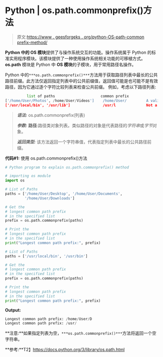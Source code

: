 # Python | os.path.commonprefix()方法

> 原文:[https://www . geesforgeks . org/python-OS-path-common prefix-method/](https://www.geeksforgeeks.org/python-os-path-commonprefix-method/)

**Python 中的 OS 模块**提供了与操作系统交互的功能。操作系统属于 Python 的标准实用程序模块。该模块提供了一种使用操作系统相关功能的可移植方式。 **os.path** 模块是 Python 中 **OS 模块**的子模块，用于常用路径名操作。

Python 中的`***os.path.commonprefix()***`方法用于获取路径列表中最长的公共路径前缀。此方法仅返回指定列表中的公共前缀值，返回值可能是也可能不是有效路径，因为它通过逐个字符比较列表来检查公共前缀。
例如，考虑以下路径列表:

```py
          list of paths                     common prefix
['/home/User/Photos', /home/User/Videos']    /home/User/         A valid path
['/usr/local/bin', '/usr/lib']               /usr/l              Not a valid path

```

> ***语法:*** os.path.commonprefix(列表)
> 
> ***参数:***
> **路径**:路径类对象列表。类似路径的对象是代表路径的*字符串*或*字节*对象。
> 
> ***返回类型:*** 该方法返回一个字符串值，代表指定列表中最长的公共路径前缀。

**代码#1:** 使用 os.path.commonprefix()方法

```py
# Python program to explain os.path.commonprefix() method 

# importing os module 
import os

# List of Paths
paths = ['/home/User/Desktop', '/home/User/Documents', 
         '/home/User/Downloads'] 

# Get the
# longest common path prefix
# in the specified list 
prefix = os.path.commonprefix(paths)

# Print the 
# longest common path prefix
# in the specified list 
print("Longest common path prefix:", prefix)

# List of Paths
paths = ['/usr/local/bin', '/usr/bin'] 

# Get the
# longest common path prefix
# in the specified list 
prefix = os.path.commonprefix(paths)

# Print the 
# longest common path prefix
# in the specified list 
print("Longest common path prefix:", prefix)
```

**Output:**

```py
Longest common path prefix: /home/User/D
Longest common path prefix: /usr/

```

**注意:**如果指定列表为空，`***os.path.commonprefix()***`方法将返回一个空字符串。

**参考:**T2】https://docs.python.org/3/library/os.path.html